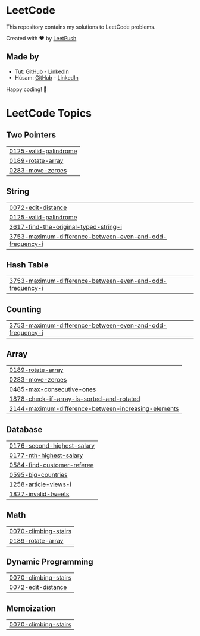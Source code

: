 # LeetCode

This repository contains my solutions to LeetCode problems.

Created with :heart: by [LeetPush](https://github.com/husamahmud/LeetPush)

 ## Made by 
 - Tut: [GitHub](https://github.com/TutTrue) - [LinkedIn](https://www.linkedin.com/in/mahmoud-hamdy-8b6825245/)
 - Hüsam: [GitHub](https://github.com/husamahmud) - [LinkedIn](https://www.linkedin.com/in/husamahmud/)

 Happy coding! 🚀
<!---LeetCode Topics Start-->
# LeetCode Topics
## Two Pointers
|  |
| ------- |
| [0125-valid-palindrome](https://github.com/itz-mohanmadhav-18/Dsa-leetcode/tree/master/0125-valid-palindrome) |
| [0189-rotate-array](https://github.com/itz-mohanmadhav-18/Dsa-leetcode/tree/master/0189-rotate-array) |
| [0283-move-zeroes](https://github.com/itz-mohanmadhav-18/Dsa-leetcode/tree/master/0283-move-zeroes) |
## String
|  |
| ------- |
| [0072-edit-distance](https://github.com/itz-mohanmadhav-18/Dsa-leetcode/tree/master/0072-edit-distance) |
| [0125-valid-palindrome](https://github.com/itz-mohanmadhav-18/Dsa-leetcode/tree/master/0125-valid-palindrome) |
| [3617-find-the-original-typed-string-i](https://github.com/itz-mohanmadhav-18/Dsa-leetcode/tree/master/3617-find-the-original-typed-string-i) |
| [3753-maximum-difference-between-even-and-odd-frequency-i](https://github.com/itz-mohanmadhav-18/Dsa-leetcode/tree/master/3753-maximum-difference-between-even-and-odd-frequency-i) |
## Hash Table
|  |
| ------- |
| [3753-maximum-difference-between-even-and-odd-frequency-i](https://github.com/itz-mohanmadhav-18/Dsa-leetcode/tree/master/3753-maximum-difference-between-even-and-odd-frequency-i) |
## Counting
|  |
| ------- |
| [3753-maximum-difference-between-even-and-odd-frequency-i](https://github.com/itz-mohanmadhav-18/Dsa-leetcode/tree/master/3753-maximum-difference-between-even-and-odd-frequency-i) |
## Array
|  |
| ------- |
| [0189-rotate-array](https://github.com/itz-mohanmadhav-18/Dsa-leetcode/tree/master/0189-rotate-array) |
| [0283-move-zeroes](https://github.com/itz-mohanmadhav-18/Dsa-leetcode/tree/master/0283-move-zeroes) |
| [0485-max-consecutive-ones](https://github.com/itz-mohanmadhav-18/Dsa-leetcode/tree/master/0485-max-consecutive-ones) |
| [1878-check-if-array-is-sorted-and-rotated](https://github.com/itz-mohanmadhav-18/Dsa-leetcode/tree/master/1878-check-if-array-is-sorted-and-rotated) |
| [2144-maximum-difference-between-increasing-elements](https://github.com/itz-mohanmadhav-18/Dsa-leetcode/tree/master/2144-maximum-difference-between-increasing-elements) |
## Database
|  |
| ------- |
| [0176-second-highest-salary](https://github.com/itz-mohanmadhav-18/Dsa-leetcode/tree/master/0176-second-highest-salary) |
| [0177-nth-highest-salary](https://github.com/itz-mohanmadhav-18/Dsa-leetcode/tree/master/0177-nth-highest-salary) |
| [0584-find-customer-referee](https://github.com/itz-mohanmadhav-18/Dsa-leetcode/tree/master/0584-find-customer-referee) |
| [0595-big-countries](https://github.com/itz-mohanmadhav-18/Dsa-leetcode/tree/master/0595-big-countries) |
| [1258-article-views-i](https://github.com/itz-mohanmadhav-18/Dsa-leetcode/tree/master/1258-article-views-i) |
| [1827-invalid-tweets](https://github.com/itz-mohanmadhav-18/Dsa-leetcode/tree/master/1827-invalid-tweets) |
## Math
|  |
| ------- |
| [0070-climbing-stairs](https://github.com/itz-mohanmadhav-18/Dsa-leetcode/tree/master/0070-climbing-stairs) |
| [0189-rotate-array](https://github.com/itz-mohanmadhav-18/Dsa-leetcode/tree/master/0189-rotate-array) |
## Dynamic Programming
|  |
| ------- |
| [0070-climbing-stairs](https://github.com/itz-mohanmadhav-18/Dsa-leetcode/tree/master/0070-climbing-stairs) |
| [0072-edit-distance](https://github.com/itz-mohanmadhav-18/Dsa-leetcode/tree/master/0072-edit-distance) |
## Memoization
|  |
| ------- |
| [0070-climbing-stairs](https://github.com/itz-mohanmadhav-18/Dsa-leetcode/tree/master/0070-climbing-stairs) |
<!---LeetCode Topics End-->